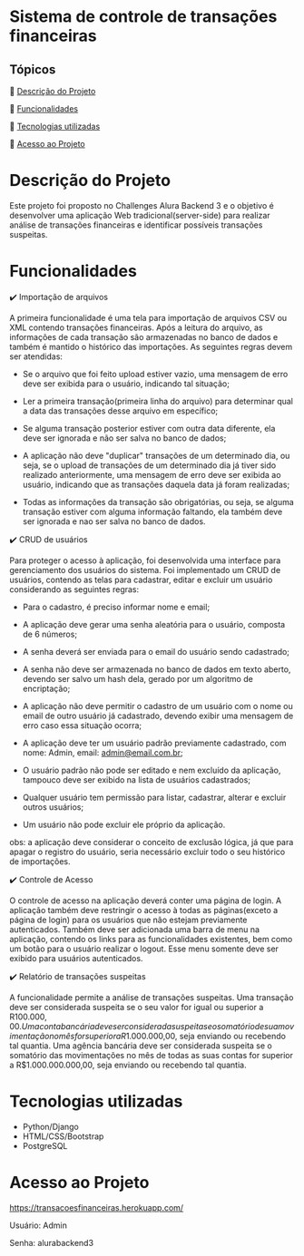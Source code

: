 # Sistema de controle de transações financeiras

## Tópicos

:small_blue_diamond: [Descrição do Projeto](#Descrição-do-Projeto)

:small_blue_diamond: [Funcionalidades](#Funcionalidades)

:small_blue_diamond: [Tecnologias utilizadas](#Tecnologias-utilizadas)

:small_blue_diamond: [Acesso ao Projeto](#Acesso-ao-Projeto)


# Descrição do Projeto

Este projeto foi proposto no Challenges Alura Backend 3 e o objetivo é desenvolver uma aplicação Web tradicional(server-side) para realizar análise de transações financeiras e identificar possíveis transações suspeitas. 

# Funcionalidades

:heavy_check_mark: Importação de arquivos

A primeira funcionalidade é uma tela para importação de arquivos CSV ou XML contendo transações financeiras. Após a leitura do arquivo, as informações de cada transação são armazenadas no banco de dados e também é mantido o histórico das importações. As seguintes regras devem ser atendidas:

* Se o arquivo que foi feito upload estiver vazio, uma mensagem de erro deve ser exibida para o usuário, indicando tal situação;

* Ler a primeira transação(primeira linha do arquivo) para determinar qual a data das transações desse arquivo em específico;

* Se alguma transação posterior estiver com outra data diferente, ela deve ser ignorada e não ser salva no banco de dados;

* A aplicação não deve "duplicar" transações de um determinado dia, ou seja, se o upload de transações de um determinado dia já tiver sido realizado anteriormente, uma mensagem de erro deve ser exibida ao usuário, indicando que as transações daquela data já foram realizadas;

* Todas as informações da transação são obrigatórias, ou seja, se alguma transação estiver com alguma informação faltando, ela também deve ser ignorada e nao ser salva no banco de dados.

:heavy_check_mark: CRUD de usuários

Para proteger o acesso à aplicação, foi desenvolvida uma interface para gerenciamento dos usuários do sistema. Foi implementado um CRUD de usuários, contendo as telas para cadastrar, editar e excluir um usuário considerando as seguintes regras:

* Para o cadastro, é preciso informar nome e email;

* A aplicação deve gerar uma senha aleatória para o usuário, composta de 6 números;

* A senha deverá ser enviada para o email do usuário sendo cadastrado;

* A senha não deve ser armazenada no banco de dados em texto aberto, devendo ser salvo um hash dela, gerado por um algoritmo de encriptação;

* A aplicação não deve permitir o cadastro de um usuário com o nome ou email de outro usuário já cadastrado, devendo exibir uma mensagem de erro caso essa situação ocorra;

* A aplicação deve ter um usuário padrão previamente cadastrado, com nome: Admin, email: admin@email.com.br;

* O usuário padrão não pode ser editado e nem excluído da aplicação, tampouco deve ser exibido na lista de usuários cadastrados;

* Qualquer usuário tem permissão para listar, cadastrar, alterar e excluir outros usuários;

* Um usuário não pode excluir ele próprio da aplicação.

obs: a aplicação deve considerar o conceito de exclusão lógica, já que para apagar o registro do usuário, seria necessário excluir todo o seu histórico de importações.

:heavy_check_mark: Controle de Acesso

O controle de acesso na aplicação deverá conter uma página de login. A aplicação também deve restringir o acesso à todas as páginas(exceto a página de login) para os usuários que não estejam previamente autenticados. Também deve ser adicionada uma barra de menu na aplicação, contendo os links para as funcionalidades existentes, bem como um botão para o usuário realizar o logout. Esse menu somente deve ser exibido para usuários autenticados.

:heavy_check_mark: Relatório de transações suspeitas

A funcionalidade permite a análise de transações suspeitas. Uma transação deve ser considerada suspeita se o seu valor for igual ou superior a R$100.000,00. Uma conta bancária deve ser considerada suspeita se o somatório de sua movimentação no mês for superior a R$1.000.000,00, seja enviando ou recebendo tal quantia. Uma agência bancária deve ser considerada suspeita se o somatório das movimentações no mês de todas as suas contas for superior a R$1.000.000.000,00, seja enviando ou recebendo tal quantia.

# Tecnologias utilizadas

* Python/Django
* HTML/CSS/Bootstrap
* PostgreSQL

# Acesso ao Projeto

https://transacoesfinanceiras.herokuapp.com/

Usuário: Admin

Senha: alurabackend3
